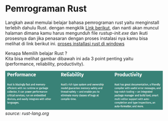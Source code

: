 # Pemrograman Rust
Langkah awal memulai belajar bahasa pemrograman rust yaitu menginstall terlebih dahulu Rust. dengan mengklik [Link berikut](https://www.rust-lang.org/tools/install), dan nanti akan muncul halaman dimana kamu harus mengunduh file *rustup-init.exe* dan ikuti prosesnya dan jika penasaran dengan proses instalasi nya kamu bisa melihat di link berikut ini. [proses installasi rust di windows](docs/proses-install-windows.md)  

Kenapa Memilih belajar Rust ?  
Kita bisa melihat gambar dibawah ini ada 3 point penting yaitu (performance, reliability, productivity).

![Why Rust](img/why-rust.png) *source: rust-lang.org*  